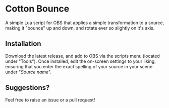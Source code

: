 # Cotton Bounce
A simple Lua script for OBS that applies a simple transformation to a source, making it "bounce" up and down, and rotate ever so slightly on it's axis.

## Installation
Download the latest release, and add to OBS via the scripts menu (located under "Tools"). Once installed, edit the on-screen settings to your liking, ensuring that you enter the exact spelling of your source in your scene under "_Source name_".

## Suggestions? 
Feel free to raise an issue or a pull request!